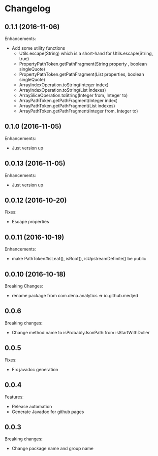 # Changelog

## 0.1.1 (2016-11-06)

Enhancements:

* Add some utility functions
  * Utils.escape(String) which is a short-hand for Utils.escape(String, true)
  * PropertyPathToken.getPathFragment(String property , boolean singleQuote)
  * PropertyPathToken.getPathFragment(List<String> properties, boolean singleQuote)
  * ArrayIndexOperation.toString(Integer index)
  * ArrayIndexOperation.toString(List<Integer> indexes)
  * ArraySliceOperation.toString(Integer from, Integer to)
  * ArrayPathToken.getPathFragment(Integer index)
  * ArrayPathToken.getPathFragment(List<Integer> indexes)
  * ArrayPathToken.getPathFragment(Integer from, Integer to)

## 0.1.0 (2016-11-05)

Enhancements:

* Just version up

## 0.0.13 (2016-11-05)

Enhancements:

* Just version up

## 0.0.12 (2016-10-20)

Fixes:

* Escape properties

## 0.0.11 (2016-10-19)

Enhancements:

* make PathToken#isLeaf(), isRoot(), isUpstreamDefinite() be public

## 0.0.10 (2016-10-18)

Breaking Changes:

* rename package from com.dena.analytics => io.github.medjed

## 0.0.6

Breaking changes:

* Change method name to isProbablyJsonPath from isStartWithDoller

## 0.0.5

Fixes:

* Fix javadoc generation

## 0.0.4

Features:

* Release automation
* Generate Javadoc for github pages

## 0.0.3

Breaking changes:

* Change package name and group name
